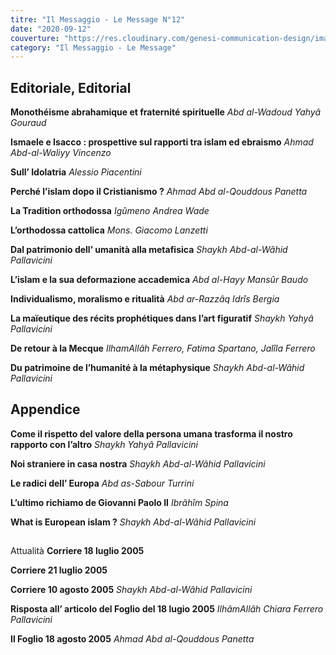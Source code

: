 ```yaml
---
titre: "Il Messaggio - Le Message N°12"
date: "2020-09-12"
couverture: "https://res.cloudinary.com/genesi-communication-design/image/upload/v1606125410/ihei/couvertures/messaggio-12_snu9qb.jpg"
category: "Il Messaggio - Le Message"
---
```


## Editoriale, Editorial

**Monothéisme abrahamique et fraternité spirituelle**
*Abd al-Wadoud Yahyâ Gouraud*

**Ismaele e Isacco&nbsp;: prospettive sul rapporti tra islam ed ebraismo**
*Ahmad Abd-al-Waliyy Vincenzo*

**Sull’ Idolatria**
*Alessio Piacentini*

**Perché l’islam dopo il Cristianismo&nbsp;?**
*Ahmad Abd al-Qouddous Panetta*

**La Tradition orthodossa**
*Igûmeno Andrea Wade*

**L’orthodossa cattolica**
*Mons. Giacomo Lanzetti*

**Dal patrimonio dell’ umanità alla metafisica**
*Shaykh Abd-al-Wâhid Pallavicini*

**L’islam e la sua deformazione accademica**
*Abd al-Hayy Mansûr Baudo*

**Individualismo, moralismo e ritualità**
*Abd ar-Razzâq Idrîs Bergia*

**La maïeutique des récits prophétiques dans l’art figuratif**
*Shaykh Yahyâ Pallavicini*

**De retour à la Mecque**
*IlhamAllâh Ferrero, Fatima Spartano, Jalîla Ferrero*

**Du patrimoine de l’humanité à la métaphysique**
*Shaykh Abd-al-Wâhid Pallavicini*

## Appendice

**Come il rispetto del valore della persona umana trasforma il nostro rapporto con l’altro**
*Shaykh Yahyâ Pallavicini*

**Noi straniere in casa nostra**
*Shaykh Abd-al-Wâhid Pallavicini*

**Le radici dell’ Europa**
*Abd as-Sabour Turrini*

**L’ultimo richiamo de Giovanni Paolo II**
*Ibrâhîm Spina*

**What is European islam&nbsp;?**
*Shaykh Abd-al-Wâhid Pallavicini*

## 
Attualità
**Corriere 18 luglio 2005**

**Corriere 21 luglio 2005**

**Corriere 10 agosto 2005**
*Shaykh Abd-al-Wâhid Pallavicini*

**Risposta all’ articolo del Foglio del 18 lugio 2005**
*IlhâmAllâh Chiara Ferrero Pallavicini*

**Il Foglio 18 agosto 2005**
*Ahmad Abd al-Qouddous Panetta*
